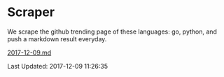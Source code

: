 # Scraper

We scrape the github trending page of these languages: go, python, and push a markdown result everyday.

[2017-12-09.md](https://github.com/borays/Scraper/blob/master/2017-12-09.md)

Last Updated: 2017-12-09 11:26:35